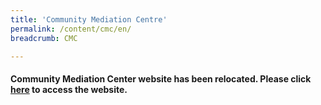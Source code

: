 ```yaml
---
title: 'Community Mediation Centre'
permalink: /content/cmc/en/
breadcrumb: CMC

---
```



#### Community Mediation Center website has been relocated. Please click [here](https://cmc.mlaw.gov.sg) to access the website. 
